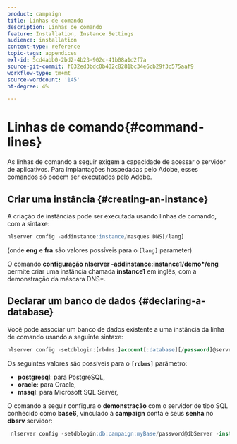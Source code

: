 ```yaml
---
product: campaign
title: Linhas de comando
description: Linhas de comando
feature: Installation, Instance Settings
audience: installation
content-type: reference
topic-tags: appendices
exl-id: 5cd4abb0-2bd2-4b23-902c-41b08a1d2f7a
source-git-commit: f032ed3bdc0b402c8281bc34e6cb29f3c575aaf9
workflow-type: tm+mt
source-wordcount: '145'
ht-degree: 4%

---
```


# Linhas de comando{#command-lines}



As linhas de comando a seguir exigem a capacidade de acessar o servidor de aplicativos. Para implantações hospedadas pelo Adobe, esses comandos só podem ser executados pelo Adobe.

## Criar uma instância {#creating-an-instance}

A criação de instâncias pode ser executada usando linhas de comando, com a sintaxe:

```sql
nlserver config -addinstance:instance/masques DNS[/lang]
```

(onde **eng** e **fra** são valores possíveis para o `[lang]` parameter)

O comando **configuração nlserver -addinstance:instance1/demo&#42;/eng** permite criar uma instância chamada **instance1** em inglês, com a demonstração da máscara DNS&#42;.

## Declarar um banco de dados {#declaring-a-database}

Você pode associar um banco de dados existente a uma instância da linha de comando usando a seguinte sintaxe:

```sql
nlserver config -setdblogin:[rbdms:]account[:database][/password]@server
```

Os seguintes valores são possíveis para o **`[rdbms]`** parâmetro:

* **postgresql**: para PostgreSQL,
* **oracle**: para Oracle,
* **mssql**: para Microsoft SQL Server,

O comando a seguir configura o **demonstração** com o servidor de tipo SQL conhecido como **base6**, vinculado à **campaign** conta e seus **senha** no **dbsrv** servidor:

```sql
 nlserver config -setdblogin:db:campaign:myBase/password@dbServer -instance:demo
```
